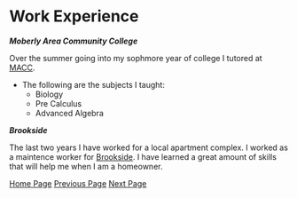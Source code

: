 # Work Experience

***Moberly Area Community College***
  
  Over the summer going into my sophmore year of college I tutored at [MACC](https://www.macc.edu/winterminimester?gclid=CjwKCAjwwsmLBhACEiwANq-tXB1PrfsQL67o0itY0MCJXA-H0bn45B1toeD3ewWkY3uTRPOkX1KqFhoCxHAQAvD_BwE). 
  - The following are the subjects I taught: 
    - Biology
    - Pre Calculus 
    - Advanced Algebra
 

***Brookside***

  The last two years I have worked for a local apartment complex. I worked as a maintence worker for [Brookside](https://www.liveatbrookside.com/). I have learned a great amount of skills that will help me when I am a homeowner. 



[Home Page](README.md) [Previous Page](Page2.md) [Next Page](Page3.md)
